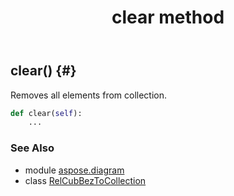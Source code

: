 ﻿---
title: clear method
second_title: Aspose.Diagram for Python via .NET API References
description: 
type: docs
weight: 20
url: /python-net/aspose.diagram/relcubbeztocollection/clear/
is_root: false
---

## clear() {#}

Removes all elements from collection.



```python
def clear(self):
    ...
```





### See Also
* module [aspose.diagram](../../)
* class [RelCubBezToCollection](/diagram/python-net/aspose.diagram/relcubbeztocollection)
